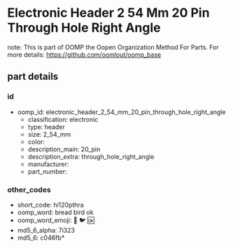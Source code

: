 # Electronic Header 2 54 Mm 20 Pin Through Hole Right Angle  

note: This is part of OOMP the Oopen Organization Method For Parts. For more details: https://github.com/oomlout/oomp_base

##  part details





### id
* oomp_id: electronic_header_2_54_mm_20_pin_through_hole_right_angle
  * classification: electronic
  * type: header
  * size: 2_54_mm
  * color: 
  * description_main: 20_pin
  * description_extra: through_hole_right_angle
  * manufacturer: 
  * part_number: 

### other_codes
* short_code: hi120pthra
* oomp_word: bread bird ok
* oomp_word_emoji: :bread: :bird: :ok:
* md5_6_alpha: 7i323
* md5_6: c046fb* 